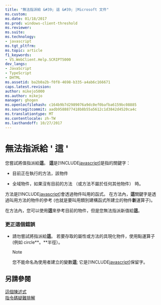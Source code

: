```yaml
---
title: "無法指派給 &#39; 這 &#39; |Microsoft 文件"
ms.custom: 
ms.date: 01/18/2017
ms.prod: windows-client-threshold
ms.reviewer: 
ms.suite: 
ms.technology:
- javascript
ms.tgt_pltfrm: 
ms.topic: article
f1_keywords:
- VS.WebClient.Help.SCRIPT5000
dev_langs:
- JavaScript
- TypeScript
- DHTML
ms.assetid: ba2b0a2b-f0f8-4698-b335-a4ab6c166671
caps.latest.revision: 
author: mikejo5000
ms.author: mikejo
manager: ghogen
ms.openlocfilehash: c164b9b7d2989076a9dc0ef0bafba6159bc08885
ms.sourcegitcommit: aadb9588877418b8b55a5612c1d3842d4520ca4c
ms.translationtype: MT
ms.contentlocale: zh-TW
ms.lasthandoff: 10/27/2017
---
```

# <a name="cannot-assign-to-39this39"></a>無法指派給 &#39; 這 &#39;
您嘗試將值指派給**這**。 **這**是[!INCLUDE[javascript](../../javascript/includes/javascript-md.md)]是指的關鍵字：  
  
-   目前正在執行的方法，該物件  
  
-   全域物件，如果沒有目前的方法 （或方法不屬於任何其他物件） 時。  
  
 方法是[!INCLUDE[javascript](../../javascript/includes/javascript-md.md)]會透過物件叫用的函式。 在方法內，**這**關鍵字是透過叫用方法的物件的參考 (也就是要叫用類別建構函式所建立的物件**新**運算子)。  
  
 在方法內，您可以使用**這**來參考目前的物件，但是您無法指派新值給**這**。  
  
### <a name="to-correct-this-error"></a>更正這個錯誤  
  
-   請勿嘗試將指派給**這**。 若要存取的屬性或方法的具現化物件，使用點運算子 (例如 circle**。**半徑）。  
  
    > [!NOTE]
    >  您不能命名為使用者建立的變數**這**; 它是[!INCLUDE[javascript](../../javascript/includes/javascript-md.md)]保留字。  
  
## <a name="see-also"></a>另請參閱  
 [這個陳述式](../../javascript/reference/this-statement-javascript.md)   
 [指令碼疑難排解](../../javascript/advanced/troubleshooting-your-scripts-javascript.md)